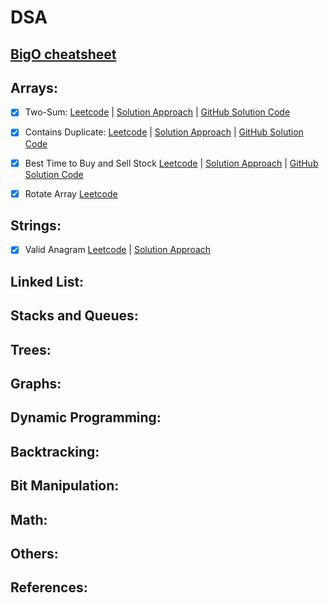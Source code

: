 # DSA

## [BigO cheatsheet](https://github.com/rk-rohith/DSA/blob/main/src/resources/Time%20and%20Space%20Complexity.md)


## Arrays:
- [x] Two-Sum: [Leetcode](https://leetcode.com/problems/two-sum) | [Solution Approach](https://leetcode.com/problems/two-sum/solutions/4458984/two-sum-approach/) | [GitHub Solution Code](https://github.com/rk-rohith/DSA/blob/main/src/main/java/dsa/arrays/TwoSum.java)
- [x] Contains Duplicate: [Leetcode](https://leetcode.com/problems/contains-duplicate/) | [Solution Approach](https://leetcode.com/problems/contains-duplicate/solutions/4459187/conatins-duplicate/) | [GitHub Solution Code](https://github.com/rk-rohith/DSA/blob/main/src/main/java/dsa/arrays/ContainsDuplicate.java)
- [x] Best Time to Buy and Sell Stock [Leetcode](https://leetcode.com/problems/best-time-to-buy-and-sell-stock/) | [Solution Approach](https://leetcode.com/problems/best-time-to-buy-and-sell-stock/solutions/4459866/best-time-to-buy-and-sell-stock/) | [GitHub Solution Code](https://github.com/rk-rohith/DSA/blob/main/src/main/java/dsa/arrays/BuySellStock.java)
- [x] Rotate Array [Leetcode](https://leetcode.com/problems/rotate-array/)


## Strings:
- [x] Valid Anagram [Leetcode](https://leetcode.com/problems/valid-anagram/) | [Solution Approach](https://leetcode.com/problems/valid-anagram/solutions/4460330/valid-anagram/)

## Linked List:

## Stacks and Queues:

## Trees:

## Graphs:

## Dynamic Programming:

## Backtracking:

## Bit Manipulation:

## Math:

## Others:

## References:
